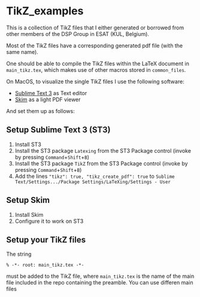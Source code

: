 # TikZ_examples

This is a collection of TikZ files that I either generated or borrowed from other members of the DSP Group in ESAT (KUL, Belgium).

Most of the TikZ files have a corresponding generated pdf file (with the same name).

One should be able to compile the TikZ files within the LaTeX document in `main_tikz.tex`, which makes use of other macros stored in `common_files`.

On MacOS, to visualize the single TikZ files I use the following software: 
- [Sublime Text 3](https://www.sublimetext.com/3) as Text editor
- [Skim](https://skim-app.sourceforge.io/) as a light PDF viewer

And set them up as follows:

## Setup Sublime Text 3 (ST3)
1. Install ST3
2. Install the ST3 package `Latexing` from the ST3 Package control (invoke by pressing `Command`+`Shift`+`B`)
3. Install the ST3 package `TikZ` from the ST3 Package control (invoke by pressing `Command`+`Shift`+`B`)
4. Add the lines ```"tikz": true, "tikz_create_pdf": true``` 
to `Sublime Text/Settings.../Package Settings/LaTeXing/Settings - User `

## Setup Skim
1. Install Skim
2. Configure it to work on ST3

## Setup your TikZ files
The string 
```
% -*- root: main_tikz.tex -*-
``` 
must be added to the TikZ file, where `main_tikz.tex` is the name of the main file included in the repo containing the preamble. You can use differen main files
